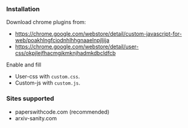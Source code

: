 ### Installation

Download chrome plugins from:
* https://chrome.google.com/webstore/detail/custom-javascript-for-web/poakhlngfciodnhlhhgnaaelnpjljija
* https://chrome.google.com/webstore/detail/user-css/okpjlejfhacmgjkmknjhadmkdbcldfcb


Enable and fill
* User-css with `custom.css`.
* Custom-js with `custom.js`.


### Sites supported

* paperswithcode.com (recommended)
* arxiv-sanity.com
